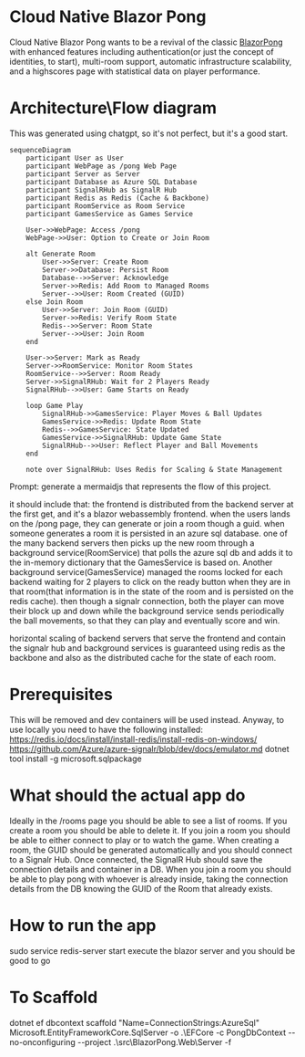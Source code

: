 # Cloud Native Blazor Pong

Cloud Native Blazor Pong wants to be a revival of the classic [BlazorPong](https://github.com/macel94/BlazorPong) with enhanced features including authentication(or just the concept of identities, to start), multi-room support, automatic infrastructure scalability, and a highscores page with statistical data on player performance.

# Architecture\Flow diagram

This was generated using chatgpt, so it's not perfect, but it's a good start.
```mermaid
sequenceDiagram
    participant User as User
    participant WebPage as /pong Web Page
    participant Server as Server
    participant Database as Azure SQL Database
    participant SignalRHub as SignalR Hub
    participant Redis as Redis (Cache & Backbone)
    participant RoomService as Room Service
    participant GamesService as Games Service

    User->>WebPage: Access /pong
    WebPage->>User: Option to Create or Join Room

    alt Generate Room
        User->>Server: Create Room
        Server->>Database: Persist Room
        Database-->>Server: Acknowledge
        Server->>Redis: Add Room to Managed Rooms
        Server-->>User: Room Created (GUID)
    else Join Room
        User->>Server: Join Room (GUID)
        Server->>Redis: Verify Room State
        Redis-->>Server: Room State
        Server-->>User: Join Room
    end

    User->>Server: Mark as Ready
    Server->>RoomService: Monitor Room States
    RoomService-->>Server: Room Ready
    Server->>SignalRHub: Wait for 2 Players Ready
    SignalRHub-->>User: Game Starts on Ready

    loop Game Play
        SignalRHub->>GamesService: Player Moves & Ball Updates
        GamesService->>Redis: Update Room State
        Redis-->>GamesService: State Updated
        GamesService->>SignalRHub: Update Game State
        SignalRHub-->>User: Reflect Player and Ball Movements
    end

    note over SignalRHub: Uses Redis for Scaling & State Management
```

Prompt: generate a mermaidjs that represents the flow of this project.

it should include that:
the frontend is distributed from the backend server at the first get, and it's a blazor webassembly frontend.
when the users lands on the /pong page, they can generate or join a room though a guid.
when someone generates a room it is persisted in an azure sql database.
one of the many backend servers then picks up the new room through a background service(RoomService) that polls the azure sql db and adds it to the in-memory dictionary that the GamesService is based on.
Another background service(GamesService) managed the rooms locked for each backend waiting for 2 players to click on the ready button when they are in that room(that information is in the state of the room and is persisted on the redis cache).
then though a signalr connection, both the player can move their block up and down while the background service sends periodically the ball movements, so that they can play and eventually score and win.

horizontal scaling of backend servers that serve the frontend and contain the signalr hub and background services is guaranteed using redis as the backbone and also as the distributed cache for the state of each room.

# Prerequisites

This will be removed and dev containers will be used instead.
Anyway, to use locally you need to have the following installed:
https://redis.io/docs/install/install-redis/install-redis-on-windows/
https://github.com/Azure/azure-signalr/blob/dev/docs/emulator.md
dotnet tool install -g microsoft.sqlpackage

# What should the actual app do

Ideally in the /rooms page you should be able to see a list of rooms.
If you create a room you should be able to delete it.
If you join a room you should be able to either connect to play or to watch the game.
When creating a room, the GUID should be generated automatically and you should connect to a Signalr Hub.
Once connected, the SignalR Hub should save the connection details and container in a DB.
When you join a room you should be able to play pong with whoever is already inside, taking the connection details from the DB knowing the GUID of the Room that already exists.

# How to run the app
sudo service redis-server start
execute the blazor server and you should be good to go

# To Scaffold
dotnet ef dbcontext scaffold "Name=ConnectionStrings:AzureSql" Microsoft.EntityFrameworkCore.SqlServer -o .\EFCore -c PongDbContext --no-onconfiguring --project .\src\BlazorPong.Web\Server -f
